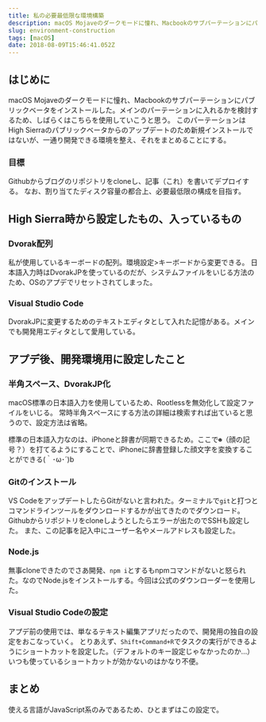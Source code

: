 ```yaml
---
title: 私の必要最低限な環境構築
description: macOS Mojaveのダークモードに憧れ、Macbookのサブパーテーションにパブリックベータをインストールした。メインのパーテーションに入れるかを検討するため、しばらくはこちらを使用していこうと思う。このパーテーションはHigh Sierraのパブリックベータからのアップデートのため新規インストールではないが、一通り開発できる環境を整え、それをまとめることにする。
slug: environment-construction
tags: [macOS]
date: 2018-08-09T15:46:41.052Z
---
```


## はじめに

macOS Mojaveのダークモードに憧れ、Macbookのサブパーテーションにパブリックベータをインストールした。メインのパーテーションに入れるかを検討するため、しばらくはこちらを使用していこうと思う。
このパーテーションはHigh Sierraのパブリックベータからのアップデートのため新規インストールではないが、一通り開発できる環境を整え、それをまとめることにする。

### 目標

Githubからブログのリポジトリをcloneし、記事（これ）を書いてデプロイする。
なお、割り当てたディスク容量の都合上、必要最低限の構成を目指す。


## High Sierra時から設定したもの、入っているもの

### Dvorak配列

私が使用しているキーボードの配列。環境設定>キーボードから変更できる。
日本語入力時はDvorakJPを使っているのだが、システムファイルをいじる方法のため、OSのアプデでリセットされてしまった。

### Visual Studio Code

DvorakJPに変更するためのテキストエディタとして入れた記憶がある。メインでも開発用エディタとして愛用している。

## アプデ後、開発環境用に設定したこと

### 半角スペース、DvorakJP化

macOS標準の日本語入力を使用しているため、Rootlessを無効化して設定ファイルをいじる。
常時半角スペースにする方法の詳細は検索すれば出ていると思うので、設定方法は省略。

標準の日本語入力なのは、iPhoneと辞書が同期できるため。ここで`☻`（顔の記号？）を打てるようにすることで、iPhoneに辞書登録した顔文字を変換することができる(｀･ω･´)b

### Gitのインストール

VS CodeをアップデートしたらGitがないと言われた。ターミナルで`git`と打つとコマンドラインツールをダウンロードするかが出てきたのでダウンロード。Githubからリポジトリをcloneしようとしたらエラーが出たのでSSHも設定した。
また、この記事を記入中にユーザー名やメールアドレスも設定した。

### Node.js

無事cloneできたのでさあ開発、`npm i`とするもnpmコマンドがないと怒られた。なのでNode.jsをインストールする。今回は公式のダウンローダーを使用した。

### Visual Studio Codeの設定

アプデ前の使用では、単なるテキスト編集アプリだったので、開発用の独自の設定をおこなっていく。
とりあえず、`Shift+Command+R`でタスクの実行ができるようにショートカットを設定した。（デフォルトのキー設定じゃなかったのか…） いつも使っているショートカットが効かないのはかなり不便。


## まとめ

使える言語がJavaScript系のみであるため、ひとまずはこの設定で。
